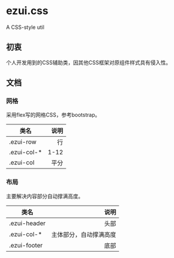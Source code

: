 # ezui.css
A CSS-style util

## 初衷

个人开发用到的CSS辅助类，因其他CSS框架对原组件样式具有侵入性。

## 文档

### 网格
采用flex写的网格CSS，参考bootstrap。

| 类名        | 说明   |
| --------  | -----:  |
| .ezui-row | 行 |
| .ezui-col-* |   1-12   |
| .ezui-col |    平分    |

### 布局
主要解决内容部分自动撑满高度。

| 类名        | 说明   |
| --------  | -----:  |
| .ezui-header  |  头部  |
| .ezui-col-* | 主体部分，自动撑满高度  |
| .ezui-footer  |    底部    |